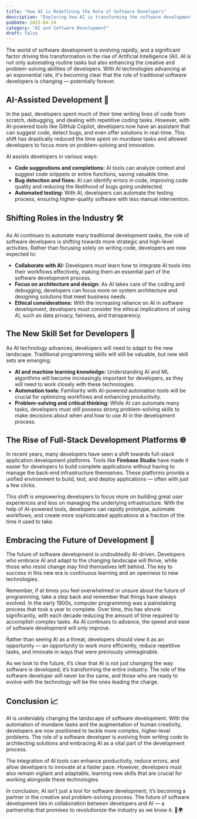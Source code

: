 ```yaml
---
title: "How AI is Redefining the Role of Software Developers"
description: "Exploring how AI is transforming the software development industry and reshaping traditional roles."
pubDate: 2025-04-24
category: "AI and Software Development"
draft: false
---
```


The world of software development is evolving rapidly, and a significant factor driving this transformation is the rise of Artificial Intelligence (AI). AI is not only automating routine tasks but also enhancing the creative and problem-solving abilities of developers. With AI technologies advancing at an exponential rate, it's becoming clear that the role of traditional software developers is changing — potentially forever.

## AI-Assisted Development 🚀

In the past, developers spent much of their time writing lines of code from scratch, debugging, and dealing with repetitive coding tasks. However, with AI-powered tools like GitHub Copilot, developers now have an assistant that can suggest code, detect bugs, and even offer solutions in real-time. This shift has drastically reduced the time spent on mundane tasks and allowed developers to focus more on problem-solving and innovation.

AI assists developers in various ways:
- **Code suggestions and completions:** AI tools can analyze context and suggest code snippets or entire functions, saving valuable time.
- **Bug detection and fixes:** AI can identify errors in code, improving code quality and reducing the likelihood of bugs going undetected.
- **Automated testing:** With AI, developers can automate the testing process, ensuring higher-quality software with less manual intervention.

## Shifting Roles in the Industry 🛠️

As AI continues to automate many traditional development tasks, the role of software developers is shifting towards more strategic and high-level activities. Rather than focusing solely on writing code, developers are now expected to:
- **Collaborate with AI:** Developers must learn how to integrate AI tools into their workflows effectively, making them an essential part of the software development process.
- **Focus on architecture and design:** As AI takes care of the coding and debugging, developers can focus more on system architecture and designing solutions that meet business needs.
- **Ethical considerations:** With the increasing reliance on AI in software development, developers must consider the ethical implications of using AI, such as data privacy, fairness, and transparency.

## The New Skill Set for Developers 🔧

As AI technology advances, developers will need to adapt to the new landscape. Traditional programming skills will still be valuable, but new skill sets are emerging:
- **AI and machine learning knowledge:** Understanding AI and ML algorithms will become increasingly important for developers, as they will need to work closely with these technologies.
- **Automation tools:** Familiarity with AI-powered automation tools will be crucial for optimizing workflows and enhancing productivity.
- **Problem-solving and critical thinking:** While AI can automate many tasks, developers must still possess strong problem-solving skills to make decisions about when and how to use AI in the development process.

## The Rise of Full-Stack Development Platforms 🌐

In recent years, many developers have seen a shift towards full-stack application development platforms. Tools like **Firebase Studio** have made it easier for developers to build complete applications without having to manage the back-end infrastructure themselves. These platforms provide a unified environment to build, test, and deploy applications — often with just a few clicks.

This shift is empowering developers to focus more on building great user experiences and less on managing the underlying infrastructure. With the help of AI-powered tools, developers can rapidly prototype, automate workflows, and create more sophisticated applications at a fraction of the time it used to take.

## Embracing the Future of Development 🏁

The future of software development is undoubtedly AI-driven. Developers who embrace AI and adapt to the changing landscape will thrive, while those who resist change may find themselves left behind. The key to success in this new era is continuous learning and an openness to new technologies.

Remember, if at times you feel overwhelmed or unsure about the future of programming, take a step back and remember that things have always evolved. In the early 1900s, computer programming was a painstaking process that took a year to complete. Over time, this has shrunk significantly, with each decade reducing the amount of time required to accomplish complex tasks. As AI continues to advance, the speed and ease of software development will only improve.

Rather than seeing AI as a threat, developers should view it as an opportunity — an opportunity to work more efficiently, reduce repetitive tasks, and innovate in ways that were previously unimaginable.

As we look to the future, it’s clear that AI is not just changing the way software is developed; it’s transforming the entire industry. The role of the software developer will never be the same, and those who are ready to evolve with the technology will be the ones leading the charge.

## Conclusion 📈

AI is undeniably changing the landscape of software development. With the automation of mundane tasks and the augmentation of human creativity, developers are now positioned to tackle more complex, higher-level problems. The role of a software developer is evolving from writing code to architecting solutions and embracing AI as a vital part of the development process.

The integration of AI tools can enhance productivity, reduce errors, and allow developers to innovate at a faster pace. However, developers must also remain vigilant and adaptable, learning new skills that are crucial for working alongside these technologies.

In conclusion, AI isn’t just a tool for software development; it’s becoming a partner in the creative and problem-solving process. The future of software development lies in collaboration between developers and AI — a partnership that promises to revolutionize the industry as we know it. 🚀🌍
